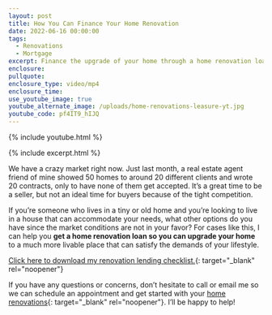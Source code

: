 ```yaml
---
layout: post
title: How You Can Finance Your Home Renovation
date: 2022-06-16 00:00:00
tags:
  - Renovations
  - Mortgage
excerpt: Finance the upgrade of your home through a home renovation loan.
enclosure:
pullquote:
enclosure_type: video/mp4
enclosure_time:
use_youtube_image: true
youtube_alternate_image: /uploads/home-renovations-leasure-yt.jpg
youtube_code: pf4IT9_hIJQ
---
```

{% include youtube.html %}

{% include excerpt.html %}

We have a crazy market right now. Just last month, a real estate agent friend of mine showed 50 homes to around 20 different clients and wrote 20 contracts, only to have none of them get accepted. It’s a great time to be a seller, but not an ideal time for buyers because of the tight competition.&nbsp;

If you’re someone who lives in a tiny or old home and you’re looking to live in a house that can accommodate your needs, what other options do you have since the market conditions are not in your favor? For cases like this, I can help you **get a home renovation loan so you can upgrade your home** to a much more livable place that can satisfy the demands of your lifestyle.

[Click here to download my renovation lending checklist.](https://mortgagemoneygirl.com/uploads/Borrower-Renovation-Punch-List-Flyer-2022.pdf?_cchid=5aefc57bd662a224c30a4a65d355631c){: target="_blank" rel="noopener"}

If you have any questions or concerns, don’t hesitate to call or email me so we can schedule an appointment and get started with your&nbsp;[home renovations](https://mortgagemoneygirl.com/uploads/Borrower-Renovation-Punch-List-Flyer-2022.pdf?_cchid=5aefc57bd662a224c30a4a65d355631c){: target="_blank" rel="noopener"}. I’ll be happy to help\!
